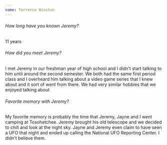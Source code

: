 ```yaml
---
name: Terrence Winston
---
```

###### How long have you known Jeremy?
11 years

###### How did you meet Jeremy?
I met Jeremy in our freshman year of high school and I didn’t start talking to
him until around the second semester. We both had the same first period class
and I overheard him talking about a video game series that I knew about and it
sort of went from there. We had very similar hobbies that we enjoyed talking
about

###### Favorite memory with Jeremy? 
My favorite memory is probably the time that Jeremy, Jayne and I went camping
at Tosohatchee. Jeremy brought his old telescope and we decided to chill and
look at the night sky. Jayne and Jeremy even claim to have seen a UFO that
night and ended up calling the National UFO Reporting Center. I didn’t believe
them.
